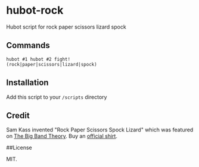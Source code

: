 # hubot-rock

Hubot script for rock paper scissors lizard spock

## Commands

```
hubot #1 hubot #2 fight!
(rock|paper|scissors|lizard|spock)

```

## Installation

Add this script to your `/scripts` directory

## Credit

Sam Kass invented "Rock Paper Scissors Spock Lizard" which was featured on [The Big Band Theory](http://www.cbs.com/shows/big_bang_theory/). Buy an [official shirt](http://www.cafepress.com/samkass).

##License

MIT.
